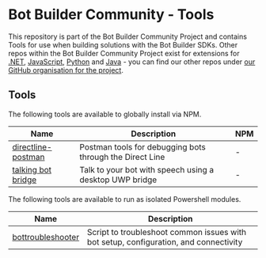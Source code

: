 # Bot Builder Community - Tools

This repository is part of the Bot Builder Community Project and contains Tools for use when building solutions with the Bot Builder SDKs. Other repos within the Bot Builder Community Project exist for extensions for [.NET](https://github.com/BotBuilderCommunity/botbuilder-community-tools), [JavaScript](https://github.com/BotBuilderCommunity/botbuilder-community-js), [Python](https://github.com/BotBuilderCommunity/botbuilder-community-python) and [Java](https://github.com/BotBuilderCommunity/botbuilder-community-java) - you can find our other repos under [our GitHub organisation for the project](https://github.com/BotBuilderCommunity/).  

## Tools

The following tools are available to globally install via NPM.

| Name | Description | NPM |
| ---- | ----------- |-----|
| [directline-postman](./directline-postman/README.md) | Postman tools for debugging bots through the Direct Line | - |
| [talking bot bridge](./TalkingBotBridge/ReadMe.md) | Talk to your bot with speech using a desktop UWP bridge| - |

The following tools are available to run as isolated Powershell modules.

| Name | Description
| ---- | -----------
| [bottroubleshooter](./bottroubleshooter/README.md) | Script to troubleshoot common issues with bot setup, configuration, and connectivity |